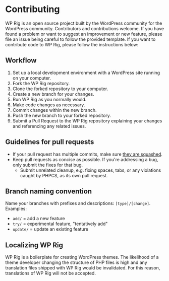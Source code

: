 # Contributing
WP Rig is an open source project built by the WordPress community for the WordPress community. Contributors and contributions welcome.
If you have found a problem or want to suggest an improvement or new feature, please file an issue being careful to follow the provided template.
If you want to contribute code to WP Rig, please follow the instructions below:

## Workflow
1. Set up a local development environment with a WordPress site running on your computer.
2. Fork the WP Rig repository.
3. Clone the forked repository to your computer.
4. Create a new branch for your changes.
5. Run WP Rig as you normally would.
6. Make code changes as necessary.
7. Commit changes within the new branch.
9. Push the new branch to your forked repository.
10. Submit a Pull Request to the WP Rig repository explaining your changes and referencing any related issues.

## Guidelines for pull requests
- If your pull request has multiple commits, make sure [they are squashed](https://github.com/wprig/wprig/wiki/How-to-squash-commits).
- Keep pull requests as concise as possible. If you're addressing a bug, only submit the fixes for that bug. 
  - Submit unrelated cleanup, e.g. fixing spaces, tabs, or any violations caught by PHPCS, as its own pull request.

## Branch naming convention
Name your branches with prefixes and descriptions: `[type]/[change]`. Examples:

- `add/` = add a new feature
- `try/` = experimental feature, "tentatively add"
- `update/` = update an existing feature

## Localizing WP Rig
WP Rig is a boilerplate for creating WordPress themes. The likelihood of a theme developer changing the structure of PHP files is high and any translation files shipped with WP Rig would be invalidated. For this reason, translations of WP Rig will not be accepted.
